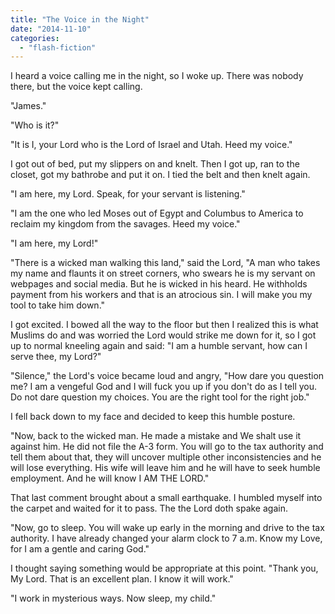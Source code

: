 ```yaml
---
title: "The Voice in the Night"
date: "2014-11-10"
categories: 
  - "flash-fiction"
---
```


I heard a voice calling me in the night, so I woke up. There was nobody there, but the voice kept calling.

"James."

"Who is it?"

"It is I, your Lord who is the Lord of Israel and Utah. Heed my voice."

I got out of bed, put my slippers on and knelt. Then I got up, ran to the closet, got my bathrobe and put it on. I tied the belt and then knelt again.

"I am here, my Lord. Speak, for your servant is listening."

"I am the one who led Moses out of Egypt and Columbus to America to reclaim my kingdom from the savages. Heed my voice."

"I am here, my Lord!"

"There is a wicked man walking this land," said the Lord, "A man who takes my name and flaunts it on street corners, who swears he is my servant on webpages and social media. But he is wicked in his heard. He withholds payment from his workers and that is an atrocious sin. I will make you my tool to take him down."

I got excited. I bowed all the way to the floor but then I realized this is what Muslims do and was worried the Lord would strike me down for it, so I got up to normal kneeling again and said: "I am a humble servant, how can I serve thee, my Lord?"

"Silence," the Lord's voice became loud and angry, "How dare you question me? I am a vengeful God and I will fuck you up if you don't do as I tell you. Do not dare question my choices. You are the right tool for the right job."

I fell back down to my face and decided to keep this humble posture.

"Now, back to the wicked man. He made a mistake and We shalt use it against him. He did not file the A-3 form. You will go to the tax authority and tell them about that, they will uncover multiple other inconsistencies and he will lose everything. His wife will leave him and he will have to seek humble employment. And he will know I AM THE LORD."

That last comment brought about a small earthquake. I humbled myself into the carpet and waited for it to pass. The the Lord doth spake again.

"Now, go to sleep. You will wake up early in the morning and drive to the tax authority. I have already changed your alarm clock to 7 a.m. Know my Love, for I am a gentle and caring God."

I thought saying something would be appropriate at this point. "Thank you, My Lord. That is an excellent plan. I know it will work."

"I work in mysterious ways. Now sleep, my child."
